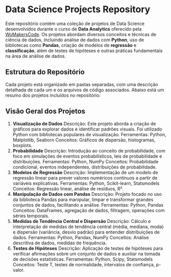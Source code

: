 # Data Science Projects Repository

Este repositório contém uma coleção de projetos de Data Science desenvolvidos durante o curso de **Data Analytics** oferecido pela [WoMakersCode](https://womakerscode.org/). Os projetos abordam diversos conceitos e técnicas de ciência de dados, incluindo análise de dados com **Python**, uso de bibliotecas como **Pandas**, criação de modelos de **regressão** e **classificação**, além de testes de hipóteses e outras práticas fundamentais na área de análise de dados.

## Estrutura do Repositório

Cada projeto está organizado em pastas separadas, com uma descrição detalhada de cada um e os arquivos de código associados. Abaixo está um resumo dos projetos incluídos no repositório:

## Visão Geral dos Projetos
1. **Visualização de Dados**
Descrição: Este projeto aborda a criação de gráficos para explorar dados e identificar padrões visuais. Foi utilizado Python com bibliotecas populares de visualização.
Ferramentas: Python, Matplotlib, Seaborn
Conceitos: Gráficos de dispersão, histogramas, boxplots.
2. **Probabilidade**
Descrição: Introdução ao conceito de probabilidade, com foco em simulações de eventos probabilísticos, leis de probabilidade e distribuições.
Ferramentas: Python, NumPy
Conceitos: Probabilidade condicional, eventos independentes, distribuições de probabilidade.
3. **Modelos de Regressão**
Descrição: Implementação de um modelo de regressão linear para prever valores numéricos contínuos a partir de variáveis explicativas.
Ferramentas: Python, Scikit-learn, Statsmodels
Conceitos: Regressão linear, análise de resíduos, R².
4. **Manipulação de Dados com Pandas**
Descrição: Projeto focado no uso da biblioteca Pandas para manipular, limpar e transformar grandes conjuntos de dados, facilitando a análise.
Ferramentas: Python, Pandas
Conceitos: DataFrames, agregação de dados, filtragem, operações com séries temporais.
5. **Medidas de Tendência Central e Dispersão**
Descrição: Cálculo e interpretação de medidas de tendência central (média, mediana, moda) e dispersão (variância, desvio padrão) para entender distribuições de dados.
Ferramentas: Python, Pandas, NumPy
Conceitos: Análise descritiva de dados, medidas de frequência.
6. **Testes de Hipóteses**
Descrição: Aplicação de testes de hipóteses para verificar afirmações sobre um conjunto de dados e auxiliar na tomada de decisões estatísticas.
Ferramentas: Python, Scipy, Statsmodels
Conceitos: Teste T, testes de normalidade, intervalos de confiança, p-valor.
